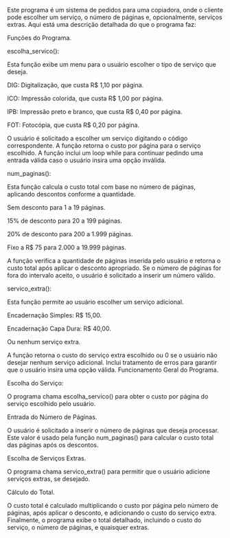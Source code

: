 Este programa é um sistema de pedidos para uma copiadora, onde o cliente pode escolher um serviço, o número de páginas e, opcionalmente, serviços extras. Aqui está uma descrição detalhada do que o programa faz:

Funções do Programa.

escolha_servico():

Esta função exibe um menu para o usuário escolher o tipo de serviço que deseja.

DIG: Digitalização, que custa R$ 1,10 por página.

ICO: Impressão colorida, que custa R$ 1,00 por página.

IPB: Impressão preto e branco, que custa R$ 0,40 por página.

FOT: Fotocópia, que custa R$ 0,20 por página.

O usuário é solicitado a escolher um serviço digitando o código correspondente. A função retorna o custo por página para o serviço escolhido. A função inclui um loop while para continuar pedindo uma entrada válida caso o usuário insira uma opção inválida.

num_paginas():

Esta função calcula o custo total com base no número de páginas, aplicando descontos conforme a quantidade.

Sem desconto para 1 a 19 páginas.

15% de desconto para 20 a 199 páginas.

20% de desconto para 200 a 1.999 páginas.

Fixo a R$ 75 para 2.000 a 19.999 páginas.

A função verifica a quantidade de páginas inserida pelo usuário e retorna o custo total após aplicar o desconto apropriado. Se o número de páginas for fora do intervalo aceito, o usuário é solicitado a inserir um número válido.

servico_extra():

Esta função permite ao usuário escolher um serviço adicional.

Encadernação Simples: R$ 15,00.

Encadernação Capa Dura: R$ 40,00.

Ou nenhum serviço extra.

A função retorna o custo do serviço extra escolhido ou 0 se o usuário não desejar nenhum serviço adicional. Inclui tratamento de erros para garantir que o usuário insira uma opção válida.
Funcionamento Geral do Programa.

Escolha do Serviço:

O programa chama escolha_servico() para obter o custo por página do serviço escolhido pelo usuário.

Entrada do Número de Páginas.

O usuário é solicitado a inserir o número de páginas que deseja processar. Este valor é usado pela função num_paginas() para calcular o custo total das páginas após os descontos.

Escolha de Serviços Extras.

O programa chama servico_extra() para permitir que o usuário adicione serviços extras, se desejado.

Cálculo do Total.

O custo total é calculado multiplicando o custo por página pelo número de páginas, após aplicar o desconto, e adicionando o custo do serviço extra.
Finalmente, o programa exibe o total detalhado, incluindo o custo do serviço, o número de páginas, e quaisquer extras.
